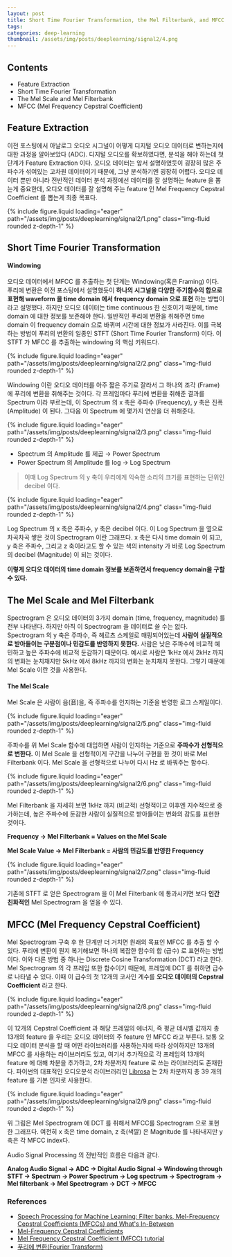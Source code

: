 ```yaml
---
layout: post
title: Short Time Fourier Transformation, the Mel Filterbank, and MFCC (Audio Signal Processing Pt.2)
tags:
categories: deep-learning
thumbnail: /assets/img/posts/deeplearning/signal2/4.png
---
```


## Contents

- Feature Extraction
- Short Time Fourier Transformation
- The Mel Scale and Mel Filterbank
- MFCC (Mel Frequency Cepstral Coefficient)

## Feature Extraction

이전 포스팅에서 아날로그 오디오 시그널이 어떻게 디지털 오디오 데이터로 변하는지에 대한 과정을 알아보았다 (ADC). 디지털 오디오를 확보하였다면, 분석을 해야 하는데 첫 단계가 Feature Extraction 이다. 오디오 데이터는 앞서 설명하였듯이 굉장히 많은 주파수가 섞여있는 고차원 데이터이기 때문에, 그냥 분석하기엔 굉장히 어렵다. 오디오 데이터 뿐만 아니라 전반적인 데이터 분석 과정에선 데이터를 잘 설명하는 feature 을 뽑는게 중요한데, 오디오 데이터를 잘 설명해 주는 feature 인 Mel Frequency Cepstral Coefficient 를 뽑는게 최종 목표다.

<div class="row mt-3">
    <div class="col-sm mt-3 mt-md-0">
        {% include figure.liquid loading="eager" path="/assets/img/posts/deeplearning/signal2/1.png" class="img-fluid rounded z-depth-1" %}
    </div>
</div>

## Short Time Fourier Transformation

#### Windowing

오디오 데이터에서 MFCC 를 추출하는 첫 단계는 Windowing(혹은 Framing) 이다. 푸리에 변환은 이전 포스팅에서 설명했듯이 **하나의 시그널을 다양한 주기함수의 합으로 표현해 waveform 을 time domain 에서 frequency domain 으로 표현** 하는 방법이라고 설명했다. 하지만 오디오 데이터는 time continuous 한 신호이기 때문에, time domain 에 대한 정보를 보존해야 한다. 일반적인 푸리에 변환을 취해주면 time domain 이 frequency domain 으로 바뀌며 시간에 대한 정보가 사라진다. 이를 극복하는 방법이 푸리의 변환의 일종인 STFT (Short Time Fourier Transform) 이다. 이 STFT 가 MFCC 를 추출하는 windowing 의 핵심 키워드다.

<div class="row mt-3">
    <div class="col-sm mt-3 mt-md-0">
        {% include figure.liquid loading="eager" path="/assets/img/posts/deeplearning/signal2/2.png" class="img-fluid rounded z-depth-1" %}
    </div>
</div>

Windowing 이란 오디오 데이터를 아주 짧은 주기로 잘라서 그 하나의 조각 (Frame) 에 푸리에 변환을 취해주는 것이다. 각 프레임마다 푸리에 변환을 취해준 결과를 Spectrum 이라 부르는데, 이 Spectrum 의 x 축은 주파수 (Frequency), y 축은 진폭 (Amplitude) 이 된다. 그다음 이 Spectrum 에 몇가지 연산을 더 취해준다.

<div class="row mt-3">
    <div class="col-sm mt-3 mt-md-0">
        {% include figure.liquid loading="eager" path="/assets/img/posts/deeplearning/signal2/3.png" class="img-fluid rounded z-depth-1" %}
    </div>
</div>

- Spectrum 의 Amplitude 를 제곱 → Power Spectrum
- Power Spectrum 의 Amplitude 를 log → Log Spectrum

> 이때 Log Spectrum 의 y 축이 우리에게 익숙한 소리의 크기를 표현하는 단위인 decibel 이다.

<div class="row mt-3">
    <div class="col-sm mt-3 mt-md-0">
        {% include figure.liquid loading="eager" path="/assets/img/posts/deeplearning/signal2/4.png" class="img-fluid rounded z-depth-1" %}
    </div>
</div>

Log Spectrum 의 x 축은 주파수, y 축은 decibel 이다. 이 Log Spectrum 을 옆으로 차곡차곡 쌓은 것이 Spectrogram 이란 그래프다. x 축은 다시 time domain 이 되고, y 축은 주파수, 그리고 z 축이라고도 할 수 있는 색의 intensity 가 바로 Log Spectrum 의 decibel (Magnitude) 이 되는 것이다.

**이렇게 오디오 데이터의 time domain 정보를 보존하면서 frequency domain을 구할 수 있다.**

## The Mel Scale and Mel Filterbank

Spectrogram 은 오디오 데이터의 3가지 domain (time, frequency, magnitude) 를 전부 나타낸다. 하지만 아직 이 Spectrogram 을 데이터로 쓸 수는 없다. Spectrogram 의 y 축은 주파수, 즉 헤르츠 스케일로 매핑되어있는데 **사람이 실질적으로 받아들이는 구분점이나 민감도를 반영하지 못한다.** 사람은 낮은 주파수에 비교적 예민하고 높은 주파수에 비교적 둔감하기 때문이다. 예시로 사람은 1kHz 에서 2kHz 까지의 변화는 눈치채지만 5kHz 에서 8kHz 까지의 변화는 눈치채지 못한다. 그렇기 때문에 Mel Scale 이란 것을 사용한다.

#### The Mel Scale

Mel Scale 은 사람이 음(音)을, 즉 주파수를 인지하는 기준을 반영한 로그 스케일이다.

<div class="row mt-3">
    <div class="col-sm mt-3 mt-md-0">
        {% include figure.liquid loading="eager" path="/assets/img/posts/deeplearning/signal2/5.png" class="img-fluid rounded z-depth-1" %}
    </div>
</div>

주파수를 위 Mel Scale 함수에 대입하면 사람이 인지하는 기준으로 **주파수가 선형적으로 변한다.** 이 Mel Scale 을 선형적이게 구간을 나누어 구현을 한 것이 바로 Mel Filterbank 이다. Mel Scale 을 선형적으로 나누어 다시 Hz 로 바꿔주는 함수다.

<div class="row mt-3">
    <div class="col-sm mt-3 mt-md-0">
        {% include figure.liquid loading="eager" path="/assets/img/posts/deeplearning/signal2/6.png" class="img-fluid rounded z-depth-1" %}
    </div>
</div>

Mel Filterbank 을 자세히 보면 1kHz 까지 (비교적) 선형적이고 이후엔 지수적으로 증가하는데, 높은 주파수에 둔감한 사람이 실질적으로 받아들이는 변화의 감도를 표현한 것이다.

**Frequency → Mel Filterbank = Values on the Mel Scale**

**Mel Scale Value → Mel Filterbank = 사람의 민감도를 반영한 Frequency**

<div class="row mt-3">
    <div class="col-sm mt-3 mt-md-0">
        {% include figure.liquid loading="eager" path="/assets/img/posts/deeplearning/signal2/7.png" class="img-fluid rounded z-depth-1" %}
    </div>
</div>

기존에 STFT 로 얻은 Spectrogram 을 이 Mel Filterbank 에 통과시키면 보다 **인간 친화적인** Mel Spectrogram 을 얻을 수 있다.

## MFCC (Mel Frequency Cepstral Coefficient)

Mel Spectrogram 구축 후 한 단계만 더 거치면 원래의 목표인 MFCC 를 추출 할 수 있다. 푸리에 변환이 뭔지 복기해보면 하나의 복잡한 함수의 합 (급수) 로 표현하는 방법이다. 이와 다른 방법 중 하나는 Discrete Cosine Transformation (DCT) 라고 한다. Mel Spectrogram 의 각 프레임 또한 함수이기 때문에, 프레임에 DCT 를 취하면 급수로 나타낼 수 있다. 이때 이 급수의 첫 12개의 코사인 계수를 **오디오 데이터의 Cepstral Coefficient** 라고 한다.

<div class="row mt-3">
    <div class="col-sm mt-3 mt-md-0">
        {% include figure.liquid loading="eager" path="/assets/img/posts/deeplearning/signal2/8.png" class="img-fluid rounded z-depth-1" %}
    </div>
</div>

이 12개의 Cepstral Coefficient 과 해당 프레임의 에너지, 즉 평균 데시벨 값까지 총 13개의 feature 을 우리는 오디오 데이터의 주 feature 인 MFCC 라고 부른다. 보통 오디오 데이터 분석을 할 때 어떤 라이브러리를 사용하는지에 따라 상이하지만 13개의 MFCC 를 사용하는 라이브러리도 있고, 여기서 추가적으로 각 프레임의 13개의 feature 에 대해 차분을 추가하고, 2차 차분까지 feature 로 쓰는 라이브러리도 존재한다. 파이썬의 대표적인 오디오분석 라이브러리인 [Librosa](https://librosa.org/doc/latest/index.html) 는 2차 차분까지 총 39 개의 feature 를 기본 인자로 사용한다.

<div class="row mt-3">
    <div class="col-sm mt-3 mt-md-0">
        {% include figure.liquid loading="eager" path="/assets/img/posts/deeplearning/signal2/9.png" class="img-fluid rounded z-depth-1" %}
    </div>
</div>

위 그림은 Mel Spectrogram 에 DCT 를 취해서 MFCC를 Spectrogram 으로 표현 한 그래프다. 여전히 x 축은 time domain, z 축(색깔) 은 Magnitude 를 나타내지만 y 축은 각 MFCC index다.

Audio Signal Processing 의 전반적인 흐름은 다음과 같다.

**Analog Audio Signal → ADC → Digital Audio Signal → Windowing through STFT → Spectrum → Power Spectrum → Log spectrum → Spectrogram → Mel filterbank → Mel Spectrogram → DCT → MFCC**

### References

- [Speech Processing for Machine Learning: Filter banks, Mel-Frequency Cepstral Coefficients (MFCCs) and What's In-Between](https://haythamfayek.com/2016/04/21/speech-processing-for-machine-learning.html)
- [Mel-Frequency Cepstral Coefficients](https://www.youtube.com/watch?v=4_SH2nfbQZ8&t=2967s)
- [Mel Frequency Cepstral Coefficient (MFCC) tutorial](http://practicalcryptography.com/miscellaneous/machine-learning/guide-mel-frequency-cepstral-coefficients-mfccs/)
- [푸리에 변환(Fourier Transform)](https://angeloyeo.github.io/2019/07/07/CTFT.html)
